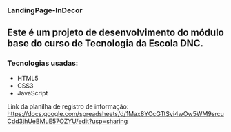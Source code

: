 ### LandingPage-InDecor
## Este é um projeto de desenvolvimento do módulo base do curso de Tecnologia da Escola DNC.

### Tecnologias usadas:
+ HTML5
+ CSS3
+ JavaScript

Link da planilha de registro de informação: https://docs.google.com/spreadsheets/d/1Max8YOcGTtSyi4wOw5WM9srcuCdd3jhUeBMuE57OZYU/edit?usp=sharing
